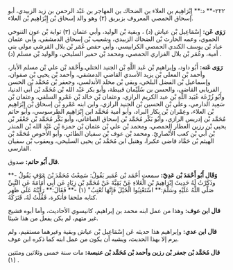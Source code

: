 ٢٢٢-** د:** إِبْرَاهِيم بن العلاء بن الضحاك بن المهاجر بن عَبْد الرحمن بن زيد الزبيدي، أبو إسحاق الحمصي المعروف بزبريق (٢) وهو والد إسحاق بْن إِبْرَاهِيم بْن العلاء.

**رَوَى عَن:** إِسْمَاعِيل بْن عياش (د) ، وبقية بْن الوليد، وأبي عثمان (٣) ثوابة بْن عون التنوخي الحموي، وعمه الحارث بْن الضحاك الزبيدي، وشعيب بْن إسحاق الدمشقي، وأبي عثمان عباد بْن يوسف الكندي الحمصي الكرابيسي، وأبي حفص عُمَر بْن بلال القرشي مولى بني أمية، وعُمَر بْن بلال الفزاري الحمصي، ومحمد بْن حمير السليحي، والوليد بْن مسلم (د) .

**رَوَى عَنه:** أَبُو داود، وإبراهيم بْن عَبد اللَّهِ بْن الجنيد الختلي.وأَحْمَد بْن علي بْن مسلم الأبار، وأحمد بْن المعلى بْن يزيد الأسدي القاضي الدمشقي، وأحمد بْن يحيى بْن صفوان، وإسماعيل بْن الفضل البلخي، وبقي بْن مخلد الأندلسي، وجعفر بْن مُحَمَّد بْن الحسن الفريابي القاضى، والحسن بن سُلَيْمان قبيطة، وأبو بكر عَبْد الله بْن مُحَمَّد بْن أَبي الدنيا، وأَبُو زُرْعَة عُبَيد اللَّهِ بْن عبد الكريم الرازي، وعثمان بْن خالد بْن عَمْرو السلفي، وعثمان بْن سَعِيد الدارمي، وعلي بْن الحسين بْن الجنيد الرازي، وابن ابنه عَمْرو بْن إسحاق بْن إِبْرَاهِيم بْن العلاء، وعِمْران بْن بكار البراد، وأبو أمية مُحَمَّد ابن إِبْرَاهِيم الطرسوسي، وأبو حاتم مُحَمَّد بْن إدريس الرازي، وأَبُو بَكْر مُحَمَّد بْن إسحاق الصاغاني، وأبو بَكْر مُحَمَّد بْن جَعْفَر بْن يحيى بْن رزين العطار الحمصي، ومحمد بْن علي بْن عثمان بْن حمزة بْن عَبْد الله بْن المنذر بْن أَبي بْن كعب الأَنْصارِيّ. ومحمد بْن عوف بْن سفيان الطائي، وأبو الأَحوص مُحَمَّد بْن الهيثم بْن حَمَّاد قاضي عكبرا، وهنبل ابن مُحَمَّد بْن يحيى السليحي، ويعقوب بْن سفيان الفارسي.

**قال أَبُو حاتم:** صدوق.

**وَقَال أَبُو أَحْمَدَ بْن عَدِيّ:** سمعت أَحْمَد بْن عُمَير يَقُولُ: سَمِعْتُ مُحَمَّدَ بْنَ عَوْفٍ يَقُولُ -** وذَكَرْتُ لَهُ حَدِيثَ إِبْرَاهِيمَ بْنِ الْعَلاءِ عَنْ بَقِيَّةَ عَنْ مُحَمَّدِ بْنِ زِيَادٍ عَن أَبِي أُمَامَةَ عَنِ النَّبِيِّ صَلَّى اللَّهُ عَلَيْهِ وسَلَّمَ:** اسْتَعْتِبُوا الْخَيْلَ فَإِنَّهَا تُعْتِبُ" (١) -** فَقَالَ:** رَأَيْتُهُ عَلَى ظهر كتابه ملحقا فأنكرة، فَقُلْتُ لَهُ، فَتَرَكَهُ.

**قال ابن عوف:** وهذا من عمل ابنه محمد بن إبراهيم، كانيسوي الأحاديث، وأما أبوه فشيخ غير متهم، لم يكن يفعل من هذا شيئا.

**قال ابن عدي:** وإبراهيم هذا حديثه عَن إِسْمَاعِيل بْن عياش وبقية وغيرهما مستقيم، ولم يرم إلا بهذا الحديث، ويشبه أن يكون من عمل ابنه كما ذكره ابن عوف.

**قال مُحَمَّد بْن جعفر بْن رزين وأحمد بْن مُحَمَّد بْن عنبسة:** مات سنة خمس وثلاثين ومئتين (١) .